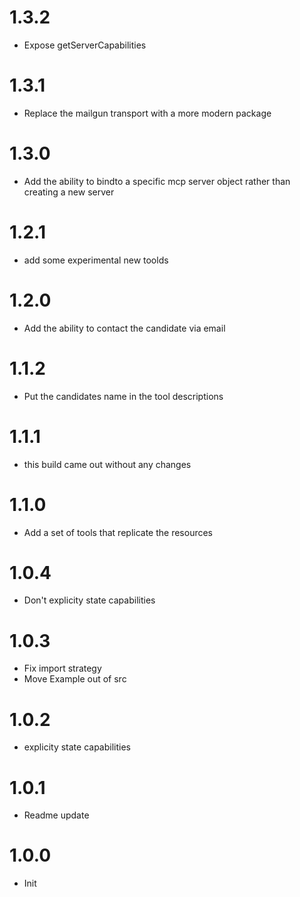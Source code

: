 # 1.3.2

- Expose getServerCapabilities

# 1.3.1

- Replace the mailgun transport with a more modern package

# 1.3.0

- Add the ability to bindto a specific mcp server object rather than creating a new server

# 1.2.1

- add some experimental new toolds

# 1.2.0

- Add the ability to contact the candidate via email

# 1.1.2

- Put the candidates name in the tool descriptions

# 1.1.1

- this build came out without any changes

# 1.1.0

- Add a set of tools that replicate the resources

# 1.0.4

- Don't explicity state capabilities

# 1.0.3

- Fix import strategy
- Move Example out of src

# 1.0.2

- explicity state capabilities

# 1.0.1

- Readme update

# 1.0.0

- Init